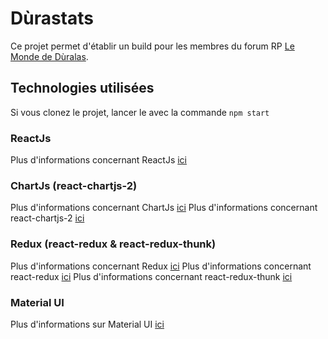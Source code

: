 # Dùrastats

Ce projet permet d'établir un build pour les membres du forum RP [Le Monde de Dùralas](https://github.com/facebook/create-react-app).

## Technologies utilisées

Si vous clonez le projet, lancer le avec la commande `npm start`

### ReactJs

Plus d'informations concernant ReactJs [ici](https://fr.reactjs.org/)

### ChartJs (react-chartjs-2)

Plus d'informations concernant ChartJs [ici](https://www.chartjs.org/)
Plus d'informations concernant react-chartjs-2 [ici](https://www.chartjs.org/)

### Redux (react-redux & react-redux-thunk)

Plus d'informations concernant Redux [ici](https://redux.js.org/)
Plus d'informations concernant react-redux [ici](https://react-redux.js.org/)
Plus d'informations concernant react-redux-thunk [ici](https://github.com/reduxjs/redux-thunk)

### Material UI

Plus d'informations sur Material UI [ici](https://material-ui.com/)